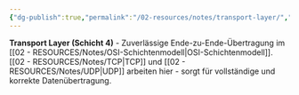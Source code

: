 ```yaml
---
{"dg-publish":true,"permalink":"/02-resources/notes/transport-layer/","tags":["osi/layer4","übertragung/zuverlässig"],"noteIcon":"","updated":"2025-08-27T15:03:22.992+02:00"}
---
```



**Transport Layer (Schicht 4)** - Zuverlässige Ende-zu-Ende-Übertragung im [[02 - RESOURCES/Notes/OSI-Schichtenmodell\|OSI-Schichtenmodell]].
[[02 - RESOURCES/Notes/TCP\|TCP]] und [[02 - RESOURCES/Notes/UDP\|UDP]] arbeiten hier - sorgt für vollständige und korrekte Datenübertragung.
